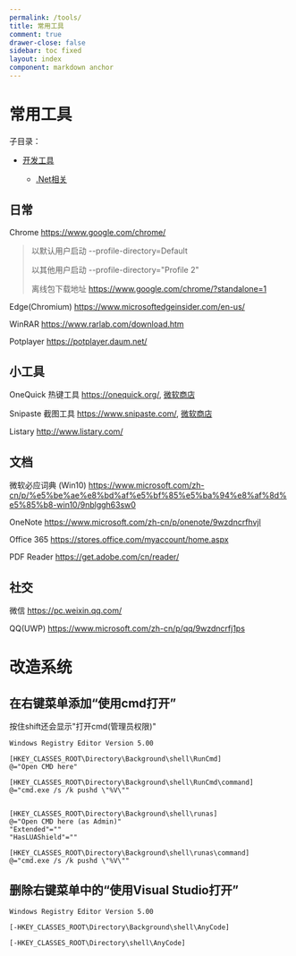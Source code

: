 ```yaml
---
permalink: /tools/
title: 常用工具
comment: true
drawer-close: false
sidebar: toc fixed
layout: index
component: markdown anchor
---
```


# 常用工具

子目录：

- [开发工具](/tools/program)

    - [.Net相关](/tools/program/dotnet/)

## 日常

Chrome <https://www.google.com/chrome/>

> 以默认用户启动 --profile-directory=Default
>
> 以其他用户启动 --profile-directory="Profile 2"
>
> 离线包下载地址 <https://www.google.com/chrome/?standalone=1>

Edge(Chromium) <https://www.microsoftedgeinsider.com/en-us/>

WinRAR <https://www.rarlab.com/download.htm>

Potplayer <https://potplayer.daum.net/>

## 小工具

OneQuick 热键工具 <https://onequick.org/>, [微软商店](https://www.microsoft.com/store/apps/9pfn5k6qxt46)

Snipaste 截图工具 <https://www.snipaste.com/>, [微软商店](https://www.microsoft.com/store/apps/9p1wxpkb68kx)

Listary <http://www.listary.com/>

## 文档

微软必应词典 (Win10) <https://www.microsoft.com/zh-cn/p/%e5%be%ae%e8%bd%af%e5%bf%85%e5%ba%94%e8%af%8d%e5%85%b8-win10/9nblggh63sw0>

OneNote <https://www.microsoft.com/zh-cn/p/onenote/9wzdncrfhvjl>

Office 365 <https://stores.office.com/myaccount/home.aspx>

PDF Reader <https://get.adobe.com/cn/reader/>

## 社交

微信 <https://pc.weixin.qq.com/>

QQ\(UWP\) <https://www.microsoft.com/zh-cn/p/qq/9wzdncrfj1ps>


# 改造系统

## 在右键菜单添加“使用cmd打开”

按住shift还会显示"打开cmd(管理员权限)"

```reg
Windows Registry Editor Version 5.00

[HKEY_CLASSES_ROOT\Directory\Background\shell\RunCmd]
@="Open CMD here"

[HKEY_CLASSES_ROOT\Directory\Background\shell\RunCmd\command]
@="cmd.exe /s /k pushd \"%V\""


[HKEY_CLASSES_ROOT\Directory\Background\shell\runas]
@="Open CMD here (as Admin)"
"Extended"=""
"HasLUAShield"=""

[HKEY_CLASSES_ROOT\Directory\Background\shell\runas\command]
@="cmd.exe /s /k pushd \"%V\""
```

## 删除右键菜单中的“使用Visual Studio打开”

```reg
Windows Registry Editor Version 5.00

[-HKEY_CLASSES_ROOT\Directory\Background\shell\AnyCode]

[-HKEY_CLASSES_ROOT\Directory\shell\AnyCode]
```